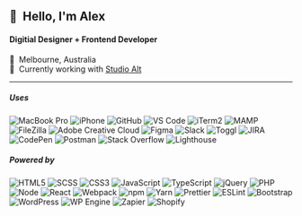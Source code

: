 <h2>👋&nbsp;&nbsp;Hello, I'm Alex</h2>
<h4>Digitial Designer + Frontend Developer</h4>

📍&nbsp;&nbsp;Melbourne, Australia<br/>
🏢&nbsp;&nbsp;Currently working with <a href="https://studioalt.com.au/" target="_blank">Studio Alt</a>

<hr/>
<h5>Uses</h5>

![MacBook Pro](https://img.shields.io/badge/Apple-f6f8fa.svg?logo=apple&logoColor=100000)
![iPhone](https://img.shields.io/badge/iPhone-f6f8fa.svg?logo=iOS&logoColor=100000)
![GitHub](https://img.shields.io/badge/GitHub-f6f8fa.svg?logo=github&logoColor=100000)
![VS Code](https://img.shields.io/badge/VS%20Code-f6f8fa?style=flat&logo=visual-studio-code&logoColor=007ACC)
![iTerm2](https://img.shields.io/badge/iTerm2-f6f8fa.svg?logo=iTerm2&logoColor=000000)
![MAMP](https://img.shields.io/badge/MAMP-f6f8fa?style=flat&logo=mamp&logoColor=02749C)
![FileZilla](https://img.shields.io/badge/FileZilla-f6f8fa?style=flat&logo=FileZilla&logoColor=BF0000)
![Adobe Creative Cloud](https://img.shields.io/badge/Adobe-f6f8fa?logo=Adobe-Creative-Cloud&logoColor=DA1F26)
![Figma](https://img.shields.io/badge/Figma-f6f8fa?logo=figma&logoColor=F24E1E)
![Slack](https://img.shields.io/badge/Slack-f6f8fa?logo=slack&logoColor=4A154B)
![Toggl](https://img.shields.io/badge/Toggl-f6f8fa?logo=toggl&logoColor=E01B22)
![JIRA](https://img.shields.io/badge/JIRA-f6f8fa?logo=jira&logoColor=0052CC)
![CodePen](https://img.shields.io/badge/CodePen-f6f8fa.svg?logo=codePen&logoColor=000000)
![Postman](https://img.shields.io/badge/Postman-f6f8fa.svg?logo=postman&logoColor=FF6C37)
![Stack Overflow](https://img.shields.io/badge/Stack%20Overflow-f6f8fa.svg?logo=stack-overflow&logoColor=F58025)
![Lighthouse](https://img.shields.io/badge/Lighthouse-f6f8fa.svg?logo=Lighthouse&logoColor=F44B21)

<h5>Powered by</h5>

![HTML5](https://img.shields.io/badge/-HTML5-E34F26?style=flat&logo=html5&logoColor=white)
![SCSS](https://img.shields.io/badge/-SCSS-CC6699?style=flat&logo=sass&logoColor=white)
![CSS3](https://img.shields.io/badge/-CSS3-1572B6?style=flat&logo=css3)
![JavaScript](https://img.shields.io/badge/JavaScript-323330.svg?logo=javascript&logoColor=white)
![TypeScript](https://img.shields.io/badge/TypeScript-007ACC.svg?logo=typescript&logoColor=white)
![jQuery](https://img.shields.io/badge/jQuery-0769AD.svg?logo=jquery&logoColor=white)
![PHP](https://img.shields.io/badge/PHP-777BB4.svg?logo=php&logoColor=white)
![Node](https://img.shields.io/badge/Node.js-43853D.svg?logo=node.js&logoColor=white)
![React](https://img.shields.io/badge/React-20232a.svg?logo=react&logoColor=white)
![Webpack](https://img.shields.io/badge/-Webpack-007ACC?style=flat&logo=webpack&logoColor=white)
![npm](https://img.shields.io/badge/-npm-CB3837?style=flat&logo=npm&logoColor=white)
![Yarn](https://img.shields.io/badge/-Yarn-2C8EBB?style=flat&logo=Yarn&logoColor=white)
![Prettier](https://img.shields.io/badge/-Prettier-F7B93E?style=flat&logo=Prettier&logoColor=white)
![ESLint](https://img.shields.io/badge/-ESLint-4B32C3?style=flat&logo=ESLint&logoColor=white)
![Bootstrap](https://img.shields.io/badge/Bootstrap-563D7C.svg?logo=bootstrap&logoColor=white)
![WordPress](https://img.shields.io/badge/WordPress-21759B.svg?logo=wordpress&logoColor=white)
![WP Engine](https://img.shields.io/badge/WP%20Engine-0ECAD4.svg?logo=WPEngine&logoColor=white)
![Zapier](https://img.shields.io/badge/Zapier-FF4A00.svg?logo=zapier&logoColor=white)
![Shopify](https://img.shields.io/badge/Shopify-7AB55C.svg?logo=shopify&logoColor=white)

<!--
- 👋 Hi, I’m @alw-codebase
- 👀 I’m interested in ...
- 🌱 I’m currently learning ...
- 💞️ I’m looking to collaborate on ...
- 📫 How to reach me ...
-->

<!--
alw-codebase/alw-codebase is a ✨ special ✨ repository because its `README.md` (this file) appears on your GitHub profile.
You can click the Preview link to take a look at your changes.
-->
